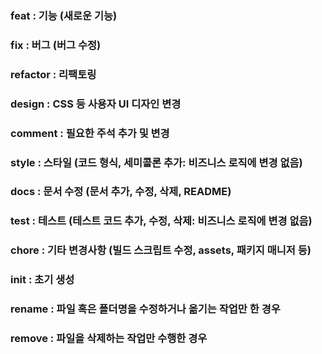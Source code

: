 ###   feat        : 기능 (새로운 기능)
###   fix         : 버그 (버그 수정)
###   refactor    : 리팩토링
###   design      : CSS 등 사용자 UI 디자인 변경
###   comment     : 필요한 주석 추가 및 변경
###   style       : 스타일 (코드 형식, 세미콜론 추가: 비즈니스 로직에 변경 없음)
###   docs        : 문서 수정 (문서 추가, 수정, 삭제, README)
###   test        : 테스트 (테스트 코드 추가, 수정, 삭제: 비즈니스 로직에 변경 없음)
###   chore       : 기타 변경사항 (빌드 스크립트 수정, assets, 패키지 매니저 등)
###   init        : 초기 생성
###   rename      : 파일 혹은 폴더명을 수정하거나 옮기는 작업만 한 경우
###   remove      : 파일을 삭제하는 작업만 수행한 경우
